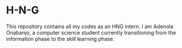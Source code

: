# H-N-G
This repository contains all my codes as an HNG intern.
I am Adenola Onabanjo, a computer science student currently transitioning from the information phase to the skill learning phase.
